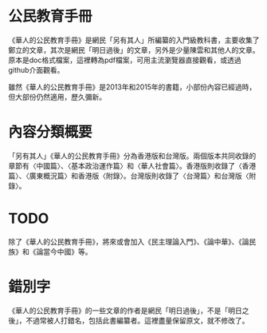 # 公民教育手冊
《華人的公民教育手冊》是網民「另有其人」所編纂的入門級教科書，主要收集了鄭立的文章，其次是網民「明日過後」的文章，另外是少量陳雲和其他人的文章。原本是doc格式檔案，這裡轉為pdf檔案，可用主流瀏覽器直接觀看，或透過github介面觀看。

雖然《華人的公民教育手冊》是2013年和2015年的書籍，小部份內容已經過時，但大部份仍然適用，歷久彌新。
# 內容分類概要
「另有其人」《華人的公民教育手冊》分為香港版和台灣版。兩個版本共同收錄的章節有〈中國篇〉、〈基本政治運作篇〉和〈華人社會篇〉。香港版則收錄了〈香港篇〉、〈廣東概況篇〉和香港版〈附錄〉。台灣版則收錄了〈台灣篇〉和台灣版〈附錄〉。
# TODO
除了《華人的公民教育手冊》，將來或會加入《民主理論入門》、《論中華》、《論民族》和《論當今中國》等。
# 錯別字
《華人的公民教育手冊》的一些文章的作者是網民「明日過後」，不是「明日之後」，不過常被人打錯名，包括此書編纂者。這裡盡量保留原文，就不修改了。

